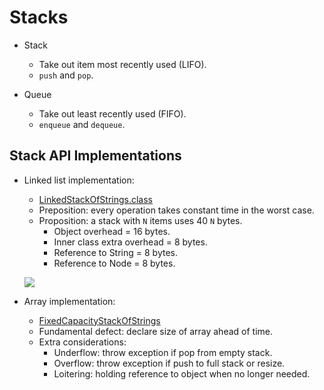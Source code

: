 # Stacks

* Stack

  * Take out item most recently used (LIFO).
  * ``push`` and ``pop``.

* Queue

  * Take out least recently used (FIFO).
  * ``enqueue`` and ``dequeue``.

## Stack API Implementations

* Linked list implementation:

   * [LinkedStackOfStrings.class](./code/java/LinkedStackOfStrings.class)
   * Preposition: every operation takes constant time in the worst case.
   * Proposition: a stack with ``N`` items uses 40 ``N`` bytes.
     * Object overhead = 16 bytes.
     * Inner class extra overhead = 8 bytes.
     * Reference to String = 8 bytes.
     * Reference to Node = 8 bytes.

   <img src="./images/linked-list-stack-memory-use"></img>

* Array implementation:

  * [FixedCapacityStackOfStrings](./code/java/FixedCapacityStackOfStrings.class)
  * Fundamental defect: declare size of array ahead of time.
  * Extra considerations:
    * Underflow: throw exception if pop from empty stack.
    * Overflow: throw exception if push to full stack or resize.
    * Loitering: holding reference to object when no longer needed.
